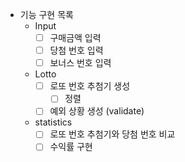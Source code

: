 * 기능 구현 목록
  * Input
    * [ ] 구매금액 입력
    * [ ] 당첨 번호 입력
    * [ ] 보너스 번호 입력
  * Lotto
    * [ ] 로또 번호 추첨기 생성
      * [ ] 정렬
    * [ ] 예외 상황 생성 (validate)
  * statistics
    * [ ] 로또 번호 추첨기와 당첨 번호 비교
    * [ ] 수익률 구현
